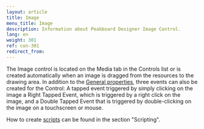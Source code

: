 ```yaml
---
layout: article
title: Image
menu_title: Image
description: Information about Peakboard Designer Image Control.
lang: en
weight: 301
ref: con-301
redirect_from:
---
```


The Image control is located on the Media tab in the Controls list or is created automatically when an image is dragged from the resources to the drawing area. 
In addition to the [General properties](/controls/en-general-properties.html), three events can also be created for the Control: 
A tapped event triggered by simply clicking on the image 
a Right Tapped Event, which is triggered by a right click on the image, and 
a Double Tapped Event that is triggered by double-clicking on the image on a touchscreen or mouse.

How to create [scripts](/scripting/en-script-engine.html) can be found in the section "Scripting".